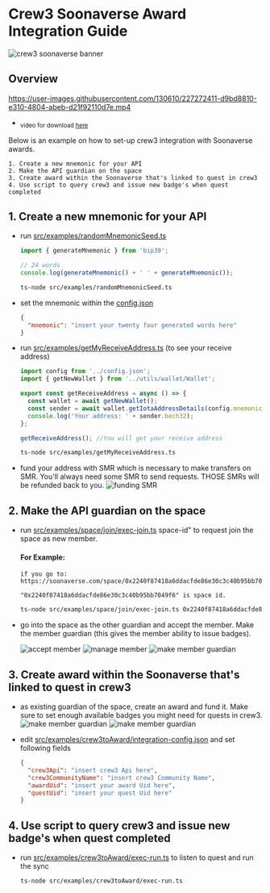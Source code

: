 # Crew3 Soonaverse Award Integration Guide

![crew3 soonaverse banner](./images/banner.png)

## Overview

https://user-images.githubusercontent.com/130610/227272411-d9bd8810-e310-4804-abeb-d21f92110d7e.mp4

* <sub>video for download [here](./images/tutorial.mp4)</sub>

Below is an example on how to set-up crew3 integration with Soonaverse awards.

    1. Create a new mnemonic for your API
    2. Make the API guardian on the space
    3. Create award within the Soonaverse that's linked to quest in crew3
    4. Use script to query crew3 and issue new badge's when quest completed

## 1. Create a new mnemonic for your API

- run [src/examples/randomMnemonicSeed.ts](./../randomMnemonicSeed.ts)

  ```typescript
  import { generateMnemonic } from 'bip39';

  // 24 words
  console.log(generateMnemonic() + ' ' + generateMnemonic());
  ```

  ```bash
  ts-node src/examples/randomMnemonicSeed.ts
  ```

- set the mnemonic within the [config.json](./../../config.json)

  ```json
  {
    "mnemonic": "insert your twenty four generated words here"
  }
  ```

- run [src/examples/getMyReceiveAddress.ts](./../getMyReceiveAddress.ts) (to see your receive address)

  ```typescript
  import config from '../config.json';
  import { getNewWallet } from '../utils/wallet/Wallet';

  export const getReceiveAddress = async () => {
    const wallet = await getNewWallet();
    const sender = await wallet.getIotaAddressDetails(config.mnemonic);
    console.log('Your address: ' + sender.bech32);
  };

  getReceiveAddress(); //You will get your receive address
  ```

  ```bash
  ts-node src/examples/getMyReceiveAddress.ts
  ```

- fund your address with SMR which is necessary to make transfers on SMR. You'll always need some SMR to send requests. THOSE SMRs will be refunded back to you.
  ![funding SMR](./images/fund.png)

## 2. Make the API guardian on the space

- run [src/examples/space/join/exec-join.ts](./../space/join/exec-join.ts) space-id" to request join the space as new member.

  #### For Example:

      if you go to: https://soonaverse.com/space/0x2240f87418a6ddacfde86e30c3c40b95bb7049f6/overview

      "0x2240f87418a6ddacfde86e30c3c40b95bb7049f6" is space id.

  ```bash
  ts-node src/examples/space/join/exec-join.ts 0x2240f87418a6ddacfde86e30c3c40b95bb7049f6
  ```

- go into the space as the other guardian and accept the member. Make the member guardian (this gives the member ability to issue badges).

  ![accept member](./images/step2/1.png)
  ![manage member](./images/step2/2.png)
  ![make member guardian](./images/step2/3.png)

## 3. Create award within the Soonaverse that's linked to quest in crew3

- as existing guardian of the space, create an award and fund it. Make sure to set enough available badges you might need for quests in crew3.
  ![make member guardian](./images/step3/1.png)
  ![make member guardian](./images/step3/2.png)

- edit [src/examples/crew3toAward/integration-config.json](./../crew3toAward/integration-config.json) and set following fields

  ```json
  {
    "crew3Api": "insert crew3 Api here",
    "crew3CommunityName": "insert crew3 Community Name",
    "awardUid": "insert your award Uid here",
    "questUid": "insert your quest Uid here"
  }
  ```

## 4. Use script to query crew3 and issue new badge's when quest completed

- run [src/examples/crew3toAward/exec-run.ts](./../crew3toAward/exec-run.ts) to listen to quest and run the sync

  ```bash
  ts-node src/examples/crew3toAward/exec-run.ts
  ```
